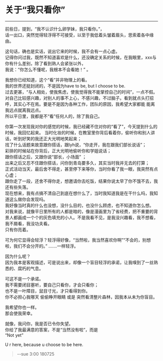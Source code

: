 # 关于“我只看你”   

------     


前些日，提到，“我不认识什么卵学妹，我只看你。”，  
话一出口，突然觉得轻浮得不可接受，以至于我低着头皱着眉头，思索着各中缘由。   

这句话，确也是实话，说出它来的时候，我不会有一点心虚。   
记得你问过我，既然不知道喜欢是什么，还没确定关系的时候，在我眼里，xxx与你有什么差别，除了看到熟人会紧张以外，  
我说：“你怎么不懂呢，我根本不会看她！” 。   
  
我想你已经知道，这个“看”并非物理上的看。  
我的世界还挺封闭的，不是因为have to be, but I choose to be.  
过去更甚，“与人相处，使我焦虑，使我觉得我不能掌控自己的时间”，一点不假。 
对自己比较感兴趣，对别人的事不上心，不感兴趣，不过脑子。看到就点头打招呼，其实心不在焉。要是不是因为各种工作，团队的原因，我希望大家都能 能离我远点就离我远点。  
所以平日里，我都是不“看”任何人的，除了我自己。    

你第一次发现我对你的感觉的时候，我已经藏不住对你的“看了”，今天提到什么的时候，我回忆起来。
当时化妆的时候，在教室里你背后看着你，偷听你和别人讲话，听到好笑的我还正大光明地笑起来；  
找了什么话题来故意跟你搭话，跟lyh说，“你走开，我在跟我们部长说话”；  
彩排的时候站在你背后，正大光明地偷听你和学姐说话；  
跟你搭话之后，又跟你说“部长，小场面” ；  
出来之后又忍不住跟你搭话，问你到青岛要多久，其实当时我并无去的打算；  
正式活动当天，最后舍不得走，甚至停下来等你，当时你看了我一眼，我突然有点心虚；     
跟你走了一段，还舍不得你走，想邀请你去吃饭，结果你说太早了你不饿不去，我还有些失落。   
现在想来，我有点搞不清自己到底在想什么了，当时我知道我是在干什么吗，我知道这么做你会发现吗。   
我好像当时真的什么也没想，没什么目的，也没什么顾虑，也不知道你怎么想。        
对我来说，就像平日里所有的人都是暗的，像是漫画里为了省经费，把不重要的背景人都画成一个个的灰色填充的小人。不是我看不见，是我没兴趣看，我不想看，我不屑看，我没功夫看。      
只有你亮着。       


可为何它显得会轻浮？轻浮得好像，“当然啦，我当然喜欢你啊”“不会的，别想啦，我们不会分开的。”  …….一样轻浮。    

因为什么呢？  
因为我本是客观描述，可是说出来，却像一个盲目轻浮的承诺，让我嗅到了一丝熟悉的、腐朽的气息。       

可这不是一个承诺。      
我不需要闭目塞听，要自己只看你，才会只看你；    
也不是一叶障目，鼠目寸光，才只看得到你。        
你不必担心我哪天 偷偷睁开眼睛 或是 突然看清整片森林，因我本从未为你盲目。      
  
我希望你也一样。    
那会使我荣幸。     

就像，我问你，我是否已令你失望。    
你给了我最满意的答案，不是“当然没有啦”，而是    
“Not yet”      

U r here, because u choose to be here.   

> --sue 3:00 180725
  



 
    

  

